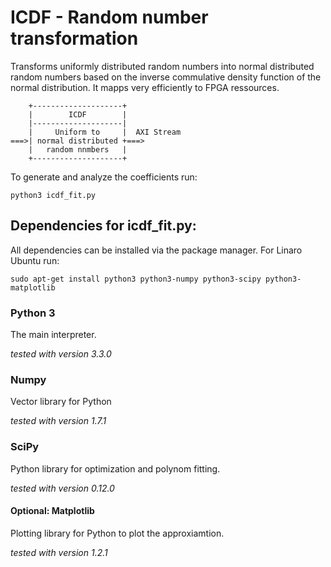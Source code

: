 ICDF - Random number transformation
===================================

Transforms uniformly distributed random numbers into normal distributed
random numbers based on the inverse commulative density function of the
normal distribution. It mapps very efficiently to FPGA ressources.

```     
    +--------------------+    
    |        ICDF        |    
    |--------------------|    
    |     Uniform to     |  AXI Stream  
===>| normal distributed +===>
    |   random nnmbers   |    
    +--------------------+    
```

To generate and analyze the coefficients run:
```
python3 icdf_fit.py
```

Dependencies for icdf_fit.py:
-----------------------------

All dependencies can be installed via the package manager. For Linaro Ubuntu run:
```
sudo apt-get install python3 python3-numpy python3-scipy python3-matplotlib
```

### Python 3 ###
  
The main interpreter.

*tested with version 3.3.0*

### Numpy ###

Vector library for Python

*tested with version 1.7.1*

### SciPy ###

Python library for optimization and polynom fitting.

*tested with version 0.12.0*

#### Optional: Matplotlib ####

Plotting library for Python to plot the approxiamtion.

*tested with version 1.2.1*

